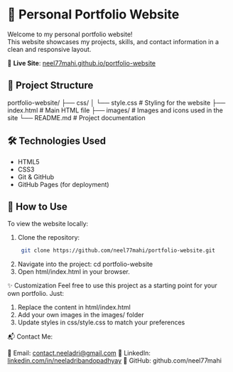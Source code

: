 # 💼 Personal Portfolio Website

Welcome to my personal portfolio website!  
This website showcases my projects, skills, and contact information in a clean and responsive layout.

🔗 **Live Site**: [neel77mahi.github.io/portfolio-website](https://neel77mahi.github.io/portfolio-website/)

## 📁 Project Structure

portfolio-website/
├── css/
│ └── style.css # Styling for the website
├── index.html # Main HTML file
├── images/ # Images and icons used in the site
└── README.md # Project documentation


## 🛠️ Technologies Used

- HTML5
- CSS3
- Git & GitHub
- GitHub Pages (for deployment)

## 🚀 How to Use

To view the website locally:

1. Clone the repository:
   ```bash
    git clone https://github.com/neel77mahi/portfolio-website.git
2. Navigate into the project:
    cd portfolio-website
3. Open html/index.html in your browser.

✨ Customization
Feel free to use this project as a starting point for your own portfolio. Just:

  1. Replace the content in html/index.html
  2. Add your own images in the images/ folder
  3. Update styles in css/style.css to match your preferences

📬 Contact Me:

📧 Email: contact.neeladri@gmail.com
💼 LinkedIn: [linkedin.com/in/neeladribandopadhyay](https://www.linkedin.com/in/neeladri-bandopadhyay-92bb8824b/)
🧠 GitHub: github.com/neel77mahi
